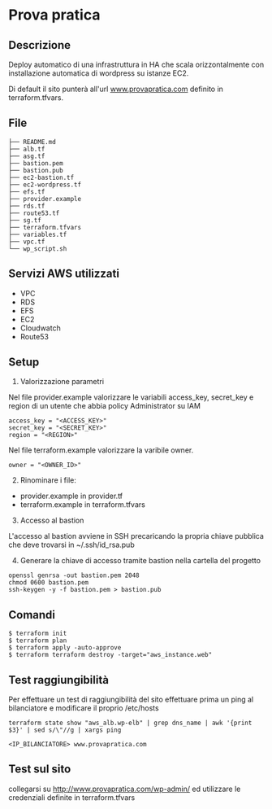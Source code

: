 # Prova pratica

## Descrizione
Deploy automatico di una infrastruttura in HA che scala orizzontalmente con installazione automatica di wordpress su istanze EC2.

Di default il sito punterà all'url www.provapratica.com definito in terraform.tfvars.

## File
```
├── README.md
├── alb.tf
├── asg.tf
├── bastion.pem
├── bastion.pub
├── ec2-bastion.tf
├── ec2-wordpress.tf
├── efs.tf
├── provider.example
├── rds.tf
├── route53.tf
├── sg.tf
├── terraform.tfvars
├── variables.tf
├── vpc.tf
└── wp_script.sh
```

## Servizi AWS utilizzati

* VPC
* RDS
* EFS
* EC2
* Cloudwatch
* Route53

## Setup
1. Valorizzazione parametri

Nel file provider.example valorizzare le variabili access_key, secret_key e region di un utente che abbia policy Administrator su IAM 
```
access_key = "<ACCESS_KEY>"
secret_key = "<SECRET_KEY>"
region = "<REGION>"
```

Nel file terraform.example valorizzare la varibile owner.
```
owner = "<OWNER_ID>"
```

2. Rinominare i file:
* provider.example in provider.tf 
* terraform.example in terraform.tfvars

3. Accesso al bastion

L'accesso al bastion avviene in SSH precaricando la propria chiave pubblica che deve trovarsi in ~/.ssh/id_rsa.pub

4. Generare la chiave di accesso tramite bastion nella cartella del progetto
```
openssl genrsa -out bastion.pem 2048
chmod 0600 bastion.pem
ssh-keygen -y -f bastion.pem > bastion.pub 
```

## Comandi
```
$ terraform init
$ terraform plan 
$ terraform apply -auto-approve
$ terraform terraform destroy -target="aws_instance.web"
```

## Test raggiungibilità
Per effettuare un test di raggiungibilità del sito effettuare prima un ping al bilanciatore e modificare il proprio /etc/hosts
```
terraform state show "aws_alb.wp-elb" | grep dns_name | awk '{print $3}' | sed s/\"//g | xargs ping
```


```
<IP_BILANCIATORE> www.provapratica.com
```

## Test sul sito
collegarsi su http://www.provapratica.com/wp-admin/ ed utilizzare le credenziali definite in terraform.tfvars
